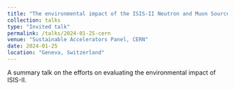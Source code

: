 ```yaml
---
title: "The environmental impact of the ISIS-II Neutron and Muon Source"
collection: talks
type: "Invited talk"
permalink: /talks/2024-01-25-cern
venue: "Sustainable Accelerators Panel, CERN"
date: 2024-01-25
location: "Geneva, Switzerland"
---
```


A summary talk on the efforts on evaluating the environmental impact of ISIS-II.